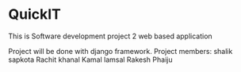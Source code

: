 # QuickIT
This is Software development project 2 web based application

Project will be done with django framework.
Project members:
shalik sapkota
Rachit khanal
Kamal lamsal
Rakesh Phaiju
